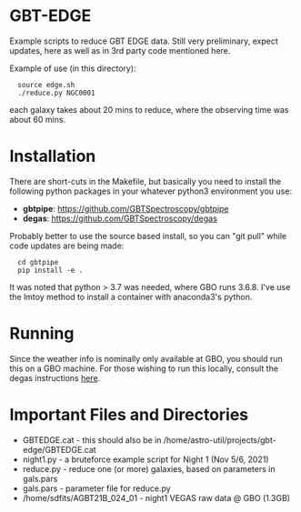 # GBT-EDGE

Example scripts to reduce GBT EDGE data. Still very preliminary, expect updates, here
as well as in 3rd party code mentioned here.

Example of use (in this directory):

      source edge.sh
      ./reduce.py NGC0001 
	  
each galaxy takes about 20 mins to reduce, where the observing time was about 60 mins.

# Installation

There are short-cuts in the Makefile, but basically you need to 
install the following python packages in your whatever python3 environment you use:

* **gbtpipe**: https://github.com/GBTSpectroscopy/gbtpipe
* **degas**:   https://github.com/GBTSpectroscopy/degas

Probably better to use the source based install, so you can "git pull" while code updates are being made:

	  cd gbtpipe
      pip install -e .
	  
It was noted that python > 3.7 was needed, where GBO runs 3.6.8. I've use the lmtoy method to
install a container with anaconda3's python.
	  
	  
# Running

Since the weather info is nominally only available at GBO, you should run this on a GBO machine.
For those wishing to run this locally, consult the degas instructions
[here](https://github.com/GBTSpectroscopy/degas/blob/master/README.md#local-installation-of-the-degas-pipeline).

# Important Files and Directories

* GBTEDGE.cat - this should also be in  /home/astro-util/projects/gbt-edge/GBTEDGE.cat 
* night1.py - a bruteforce example script for Night 1 (Nov 5/6, 2021)
* reduce.py - reduce one (or more) galaxies, based on parameters in gals.pars
* gals.pars - parameter file for reduce.py
* /home/sdfits/AGBT21B_024_01 - night1 VEGAS raw data @ GBO  (1.3GB)
